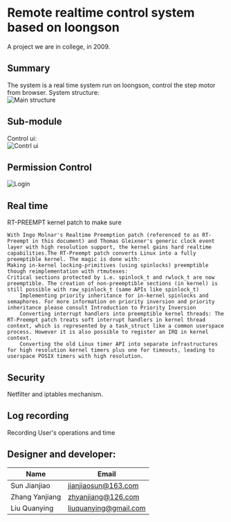 # Remote realtime control system based on loongson

A project we are in college, in 2009.

## Summary
The system is a real time system run on loongson, control the step motor from browser. 
System structure:  
![Main structure](https://github.com/unanao/remote-rt-control-system/blob/master/image/structure.png)

## Sub-module
Control ui:  
![Contrl ui](https://github.com/unanao/remote-rt-control-system/blob/master/image/stepmotorcotro.png)

## Permission Control
![Login](https://github.com/unanao/remote-rt-control-system/blob/master/image/login.png)

## Real time 
RT-PREEMPT kernel patch to make sure 
```
With Ingo Molnar's Realtime Preemption patch (referenced to as RT-Preempt in this document) and Thomas Gleixner's generic clock event layer with high resolution support, the kernel gains hard realtime capabilities.The RT-Preempt patch converts Linux into a fully preemptible kernel. The magic is done with: 
Making in-kernel locking-primitives (using spinlocks) preemptible though reimplementation with rtmutexes: 
Critical sections protected by i.e. spinlock_t and rwlock_t are now preemptible. The creation of non-preemptible sections (in kernel) is still possible with raw_spinlock_t (same APIs like spinlock_t) 
	Implementing priority inheritance for in-kernel spinlocks and semaphores. For more information on priority inversion and priority inheritance please consult Introduction to Priority Inversion 
	Converting interrupt handlers into preemptible kernel threads: The RT-Preempt patch treats soft interrupt handlers in kernel thread context, which is represented by a task_struct like a common userspace process. However it is also possible to register an IRQ in kernel context. 
	Converting the old Linux timer API into separate infrastructures for high resolution kernel timers plus one for timeouts, leading to userspace POSIX timers with high resolution. 
```
## Security
Netfilter and iptables mechanism.

## Log recording
Recording User's operations and time

## Designer and developer:

| Name | Email |
| -------------- | ----------------------- | 
| Sun Jianjiao   | <jianjiaosun@163.com>   |
| Zhang Yanjiang | <zhyanjiang@126.com>    |
| Liu Quanying   | <liuquanying@gmail.com> |

